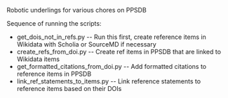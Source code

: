 Robotic underlings for various chores on PPSDB

Sequence of running the scripts:

* get_dois_not_in_refs.py -- Run this first, create reference items in Wikidata with Scholia or SourceMD if necessary
* create_refs_from_doi.py -- Create ref items in PPSDB that are linked to Wikidata items
* get_formatted_citations_from_doi.py -- Add formatted citations to reference items in PPSDB
* link_ref_statements_to_items.py -- Link reference statements to reference items based on their DOIs
